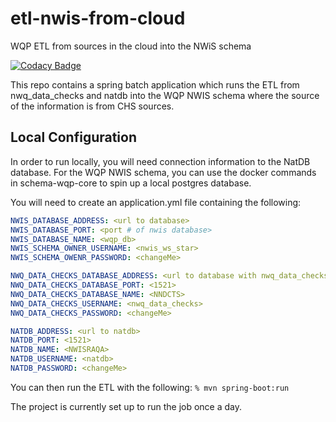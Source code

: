 # etl-nwis-from-cloud
WQP ETL from sources in the cloud into the NWiS schema

[![Codacy Badge](https://api.codacy.com/project/badge/Grade/a2f49e368a69454a92a326b3e649f18e)](https://www.codacy.com/app/usgs_wma_dev/etl-nwis-from-cloud?utm_source=github.com&amp;utm_medium=referral&amp;utm_content=NWQMC/etl-nwis-from-cloud&amp;utm_campaign=Badge_Grade)

This repo contains a spring batch application which runs the ETL from nwq_data_checks and natdb into the WQP NWIS
schema where the source of the information is from CHS sources. 

## Local Configuration
In order to run locally, you will need connection information to the NatDB database. For the WQP NWIS schema, you can use the docker commands in schema-wqp-core to spin up a local postgres database.

You will need to create an application.yml file containing the following:
```yaml
NWIS_DATABASE_ADDRESS: <url to database>
NWIS_DATABASE_PORT: <port # of nwis database>
NWIS_DATABASE_NAME: <wqp_db>
NWIS_SCHEMA_OWNER_USERNAME: <nwis_ws_star>
NWIS_SCHEMA_OWENR_PASSWORD: <changeMe>

NWQ_DATA_CHECKS_DATABASE_ADDRESS: <url to database with nwq_data_checks
NWQ_DATA_CHECKS_DATABASE_PORT: <1521>
NWQ_DATA_CHECKS_DATABASE_NAME: <NNDCTS>
NWQ_DATA_CHECKS_USERNAME: <nwq_data_checks>
NWQ_DATA_CHECKS_PASSWORD: <changeMe>

NATDB_ADDRESS: <url to natdb>
NATDB_PORT: <1521>
NATDB_NAME: <NWISRAQA>
NATDB_USERNAME: <natdb>
NATDB_PASSWORD: <changeMe>
```

You can then run the ETL with the following:
```% mvn spring-boot:run```

The project is currently set up to run the job once a day.